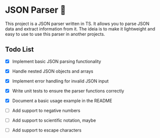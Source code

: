 # JSON Parser 🤯

This project is a JSON parser written in TS. It allows you to parse JSON data and extract information from it. The ideia is to make it lightweight and easy to use to use this parser in another projects.

## Todo List

- [x] Implement basic JSON parsing functionality
- [x] Handle nested JSON objects and arrays
- [x] Implement error handling for invalid JSON input
- [x] Write unit tests to ensure the parser functions correctly
- [x] Document a basic usage example in the README
- [ ] Add support to negative numbers
- [ ] Add support to scientific notation, maybe
- [ ] Add support to escape characters

